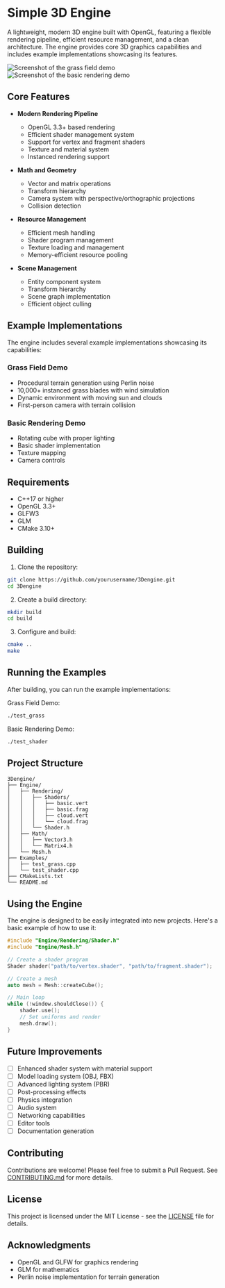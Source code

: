 # Simple 3D Engine

A lightweight, modern 3D engine built with OpenGL, featuring a flexible rendering pipeline, efficient resource management, and a clean architecture. The engine provides core 3D graphics capabilities and includes example implementations showcasing its features.

![Screenshot of the grass field demo](https://i.imgur.com/PLACEHOLDER1.png)
![Screenshot of the basic rendering demo](https://i.imgur.com/PLACEHOLDER2.png)

## Core Features

- **Modern Rendering Pipeline**
  - OpenGL 3.3+ based rendering
  - Efficient shader management system
  - Support for vertex and fragment shaders
  - Texture and material system
  - Instanced rendering support

- **Math and Geometry**
  - Vector and matrix operations
  - Transform hierarchy
  - Camera system with perspective/orthographic projections
  - Collision detection

- **Resource Management**
  - Efficient mesh handling
  - Shader program management
  - Texture loading and management
  - Memory-efficient resource pooling

- **Scene Management**
  - Entity component system
  - Transform hierarchy
  - Scene graph implementation
  - Efficient object culling

## Example Implementations

The engine includes several example implementations showcasing its capabilities:

### Grass Field Demo
- Procedural terrain generation using Perlin noise
- 10,000+ instanced grass blades with wind simulation
- Dynamic environment with moving sun and clouds
- First-person camera with terrain collision

### Basic Rendering Demo
- Rotating cube with proper lighting
- Basic shader implementation
- Texture mapping
- Camera controls

## Requirements

- C++17 or higher
- OpenGL 3.3+
- GLFW3
- GLM
- CMake 3.10+

## Building

1. Clone the repository:
```bash
git clone https://github.com/yourusername/3Dengine.git
cd 3Dengine
```

2. Create a build directory:
```bash
mkdir build
cd build
```

3. Configure and build:
```bash
cmake ..
make
```

## Running the Examples

After building, you can run the example implementations:

Grass Field Demo:
```bash
./test_grass
```

Basic Rendering Demo:
```bash
./test_shader
```

## Project Structure

```
3Dengine/
├── Engine/
│   ├── Rendering/
│   │   ├── Shaders/
│   │   │   ├── basic.vert
│   │   │   ├── basic.frag
│   │   │   ├── cloud.vert
│   │   │   └── cloud.frag
│   │   └── Shader.h
│   ├── Math/
│   │   ├── Vector3.h
│   │   └── Matrix4.h
│   └── Mesh.h
├── Examples/
│   ├── test_grass.cpp
│   └── test_shader.cpp
├── CMakeLists.txt
└── README.md
```

## Using the Engine

The engine is designed to be easily integrated into new projects. Here's a basic example of how to use it:

```cpp
#include "Engine/Rendering/Shader.h"
#include "Engine/Mesh.h"

// Create a shader program
Shader shader("path/to/vertex.shader", "path/to/fragment.shader");

// Create a mesh
auto mesh = Mesh::createCube();

// Main loop
while (!window.shouldClose()) {
    shader.use();
    // Set uniforms and render
    mesh.draw();
}
```

## Future Improvements

- [ ] Enhanced shader system with material support
- [ ] Model loading system (OBJ, FBX)
- [ ] Advanced lighting system (PBR)
- [ ] Post-processing effects
- [ ] Physics integration
- [ ] Audio system
- [ ] Networking capabilities
- [ ] Editor tools
- [ ] Documentation generation

## Contributing

Contributions are welcome! Please feel free to submit a Pull Request. See [CONTRIBUTING.md](CONTRIBUTING.md) for more details.

## License

This project is licensed under the MIT License - see the [LICENSE](LICENSE) file for details.

## Acknowledgments

- OpenGL and GLFW for graphics rendering
- GLM for mathematics
- Perlin noise implementation for terrain generation 